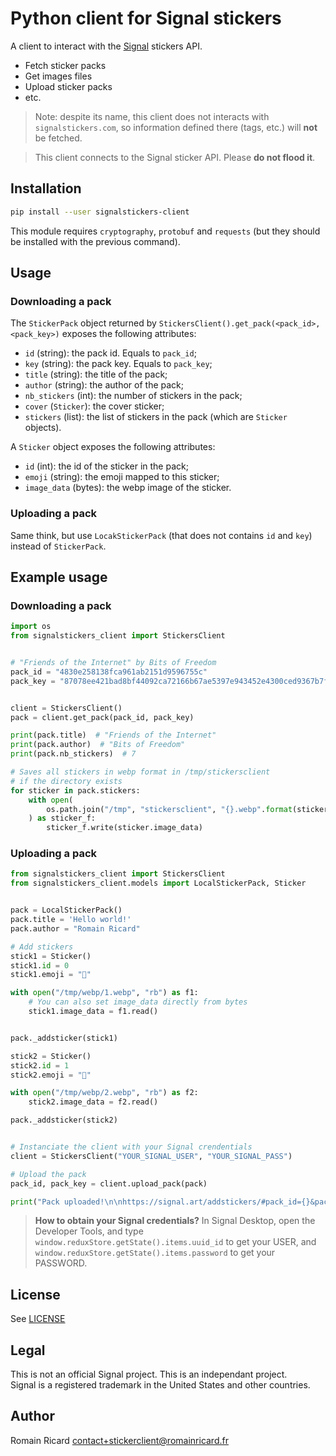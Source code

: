 # Python client for Signal stickers

A client to interact with the [Signal](https://signal.org/) stickers API.

+ Fetch sticker packs
+ Get images files
+ Upload sticker packs
+ etc.


> Note: despite its name, this client does not interacts with
> `signalstickers.com`, so information defined there (tags, etc.) will **not**
> be fetched.

> This client connects to the Signal sticker API. Please **do not flood it**.

## Installation

```bash
pip install --user signalstickers-client
```

This module requires `cryptography`, `protobuf` and `requests` (but they should
be installed with the previous command).
 
## Usage

### Downloading a pack
The `StickerPack` object returned by `StickersClient().get_pack(<pack_id>,
<pack_key>)` exposes the following attributes:

+ `id` (string): the pack id. Equals to `pack_id`;
+ `key` (string): the pack key. Equals to `pack_key`;
+ `title` (string): the title of the pack;
+ `author` (string): the author of the pack;
+ `nb_stickers` (int): the number of stickers in the pack;
+ `cover` (`Sticker`): the cover sticker;
+ `stickers` (list): the list of stickers in the pack (which are `Sticker`
  objects).


A `Sticker` object exposes the following attributes:

+ `id` (int): the id of the sticker in the pack;
+ `emoji` (string): the emoji mapped to this sticker;
+ `image_data` (bytes): the webp image of the sticker.


### Uploading a pack

Same think, but use `LocakStickerPack` (that does not contains `id` and `key`)
instead of `StickerPack`.

## Example usage

### Downloading a pack

```python
import os
from signalstickers_client import StickersClient


# "Friends of the Internet" by Bits of Freedom
pack_id = "4830e258138fca961ab2151d9596755c"
pack_key = "87078ee421bad8bf44092ca72166b67ae5397e943452e4300ced9367b7f6a1a1"


client = StickersClient()
pack = client.get_pack(pack_id, pack_key)

print(pack.title)  # "Friends of the Internet"
print(pack.author)  # "Bits of Freedom"
print(pack.nb_stickers)  # 7

# Saves all stickers in webp format in /tmp/stickersclient
# if the directory exists
for sticker in pack.stickers:
    with open(
        os.path.join("/tmp", "stickersclient", "{}.webp".format(sticker.id)), "wb"
    ) as sticker_f:
        sticker_f.write(sticker.image_data)

```

### Uploading a pack

```python
from signalstickers_client import StickersClient
from signalstickers_client.models import LocalStickerPack, Sticker


pack = LocalStickerPack()
pack.title = 'Hello world!'
pack.author = "Romain Ricard"

# Add stickers
stick1 = Sticker()
stick1.id = 0
stick1.emoji = "🤪"

with open("/tmp/webp/1.webp", "rb") as f1:
    # You can also set image_data directly from bytes
    stick1.image_data = f1.read()


pack._addsticker(stick1)

stick2 = Sticker()
stick2.id = 1
stick2.emoji = "🐻"

with open("/tmp/webp/2.webp", "rb") as f2:
    stick2.image_data = f2.read()

pack._addsticker(stick2)


# Instanciate the client with your Signal crendentials
client = StickersClient("YOUR_SIGNAL_USER", "YOUR_SIGNAL_PASS")

# Upload the pack
pack_id, pack_key = client.upload_pack(pack)

print("Pack uploaded!\n\nhttps://signal.art/addstickers/#pack_id={}&pack_key={}".format(pack_id, pack_key))
```

> **How to obtain your Signal credentials?**
> In Signal Desktop, open the Developer
> Tools, and type `window.reduxStore.getState().items.uuid_id` to get your USER,
> and `window.reduxStore.getState().items.password` to get your PASSWORD.



## License

See [LICENSE](https://github.com/romainricard/signalstickers-client/blob/master/LICENSE)


## Legal

This is not an official Signal project. This is an independant project.  
Signal is a registered trademark in the United States and other countries.


## Author

Romain Ricard <contact+stickerclient@romainricard.fr>
